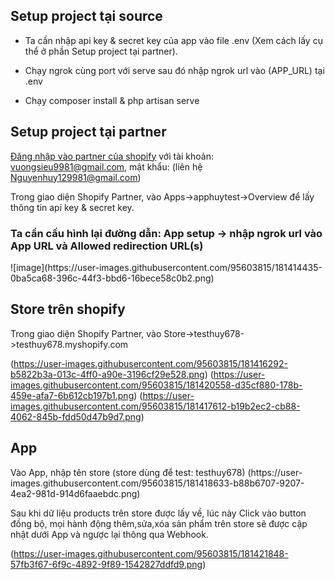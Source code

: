## Setup project tại source
- Ta cần nhập api key & secret key của app vào file .env (Xem cách lấy cụ thể ở phần Setup project tại partner).

- Chạy ngrok cùng port với serve sau đó nhập ngrok url vào (APP_URL) tại .env

- Chạy composer install & php artisan serve 

## Setup project tại partner
[Đăng nhập vào partner của shopify](https://www.shopify.com/partners) với tài khoản: vuongsieu9981@gmail.com, mật khẩu: (liên hệ Nguyenhuy129981@gmail.com)

Trong giao diện Shopify Partner, vào Apps->apphuytest->Overview để lấy thông tin api key & secret key.
<h3>Ta cần cấu hình lại đường dẫn: App setup -> nhập ngrok url vào App URL và Allowed redirection URL(s)</h3>
![image](https://user-images.githubusercontent.com/95603815/181414435-0ba5ca68-396c-44f3-bbd6-16bece58c0b2.png)



<h2>Store trên shopify</h2>
Trong giao diện Shopify Partner, vào Store->testhuy678->testhuy678.myshopify.com

(https://user-images.githubusercontent.com/95603815/181416292-b5822b3a-013c-4ff0-a90e-3196cf29e528.png)
(https://user-images.githubusercontent.com/95603815/181420558-d35cf880-178b-459e-afa7-6b612cb197b1.png)
(https://user-images.githubusercontent.com/95603815/181417612-b19b2ec2-cb88-4062-845b-fdd50d47b9d7.png)

<h2>App</h2>
Vào App, nhập tên store (store dùng để test: testhuy678)
(https://user-images.githubusercontent.com/95603815/181418633-b88b6707-9207-4ea2-981d-914d6faaebdc.png)

Sau khi dữ liệu products trên store được lấy về, lúc này Click vào button đồng bộ, mọi hành động thêm,sửa,xóa sản phẩm trên store sẽ được cập nhật dưới App và ngược lại thông qua Webhook.

(https://user-images.githubusercontent.com/95603815/181421848-57fb3f67-6f9c-4892-9f89-1542827ddfd9.png)


